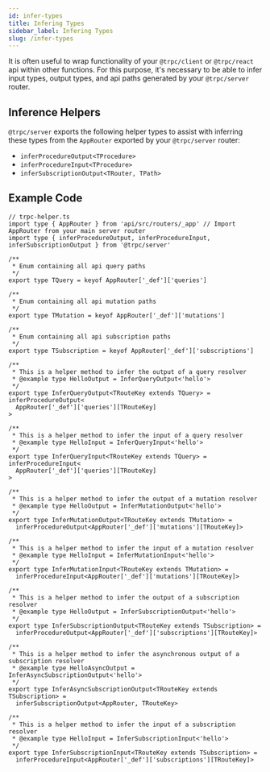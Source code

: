 ```yaml
---
id: infer-types
title: Infering Types
sidebar_label: Infering Types
slug: /infer-types
---
```


It is often useful to wrap functionality of your `@trpc/client` or `@trpc/react` api within other functions. For this purpose, it's necessary to be able to infer input types, output types, and api paths generated by your `@trpc/server` router.

## Inference Helpers

`@trpc/server` exports the following helper types to assist with inferring these types from the `AppRouter` exported by your `@trpc/server` router:

- `inferProcedureOutput<TProcedure>`
- `inferProcedureInput<TProcedure>`
- `inferSubscriptionOutput<TRouter, TPath>`

## Example Code

```tsx
// trpc-helper.ts
import type { AppRouter } from 'api/src/routers/_app' // Import AppRouter from your main server router
import type { inferProcedureOutput, inferProcedureInput, inferSubscriptionOutput } from '@trpc/server'

/**
 * Enum containing all api query paths
 */
export type TQuery = keyof AppRouter['_def']['queries']

/**
 * Enum containing all api mutation paths
 */
export type TMutation = keyof AppRouter['_def']['mutations']

/**
 * Enum containing all api subscription paths
 */
export type TSubscription = keyof AppRouter['_def']['subscriptions']

/**
 * This is a helper method to infer the output of a query resolver
 * @example type HelloOutput = InferQueryOutput<'hello'>
 */
export type InferQueryOutput<TRouteKey extends TQuery> = inferProcedureOutput<
  AppRouter['_def']['queries'][TRouteKey]
>

/**
 * This is a helper method to infer the input of a query resolver
 * @example type HelloInput = InferQueryInput<'hello'>
 */
export type InferQueryInput<TRouteKey extends TQuery> = inferProcedureInput<
  AppRouter['_def']['queries'][TRouteKey]
>

/**
 * This is a helper method to infer the output of a mutation resolver
 * @example type HelloOutput = InferMutationOutput<'hello'>
 */
export type InferMutationOutput<TRouteKey extends TMutation> =
  inferProcedureOutput<AppRouter['_def']['mutations'][TRouteKey]>

/**
 * This is a helper method to infer the input of a mutation resolver
 * @example type HelloInput = InferMutationInput<'hello'>
 */
export type InferMutationInput<TRouteKey extends TMutation> =
  inferProcedureInput<AppRouter['_def']['mutations'][TRouteKey]>

/**
 * This is a helper method to infer the output of a subscription resolver
 * @example type HelloOutput = InferSubscriptionOutput<'hello'>
 */
export type InferSubscriptionOutput<TRouteKey extends TSubscription> =
  inferProcedureOutput<AppRouter['_def']['subscriptions'][TRouteKey]>

/**
 * This is a helper method to infer the asynchronous output of a subscription resolver
 * @example type HelloAsyncOutput = InferAsyncSubscriptionOutput<'hello'>
 */
export type InferAsyncSubscriptionOutput<TRouteKey extends TSubscription> =
  inferSubscriptionOutput<AppRouter, TRouteKey>

/**
 * This is a helper method to infer the input of a subscription resolver
 * @example type HelloInput = InferSubscriptionInput<'hello'>
 */
export type InferSubscriptionInput<TRouteKey extends TSubscription> =
  inferProcedureInput<AppRouter['_def']['subscriptions'][TRouteKey]>
```
